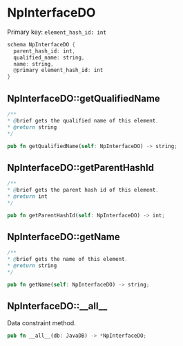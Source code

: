 # NpInterfaceDO

Primary key: `element_hash_id: int`

```rust
schema NpInterfaceDO {
  parent_hash_id: int,
  qualified_name: string,
  name: string,
  @primary element_hash_id: int
}
```
## NpInterfaceDO::getQualifiedName

```java
/**
* @brief gets the qualified name of this element.
* @return string
*/
```
```rust
pub fn getQualifiedName(self: NpInterfaceDO) -> string;
```
## NpInterfaceDO::getParentHashId

```java
/**
* @brief gets the parent hash id of this element.
* @return int
*/
```
```rust
pub fn getParentHashId(self: NpInterfaceDO) -> int;
```
## NpInterfaceDO::getName

```java
/**
* @brief gets the name of this element.
* @return string
*/
```
```rust
pub fn getName(self: NpInterfaceDO) -> string;
```
## NpInterfaceDO::\_\_all\_\_

Data constraint method.

```rust
pub fn __all__(db: JavaDB) -> *NpInterfaceDO;
```
